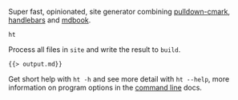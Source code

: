 Super fast, opinionated, site generator combining [pulldown-cmark][], [handlebars][] and [mdbook][].

```
ht
```

Process all files in `site` and write the result to `build`.

```
{{> output.md}}
```

Get short help with `ht -h` and see more detail with `ht --help`, more information on program options in the [command line][] docs.

[command line]: /docs/command-line/
[pulldown-cmark]: https://github.com/raphlinus/pulldown-cmark
[handlebars]: https://github.com/sunng87/handlebars-rust
[mdbook]: https://github.com/rust-lang/mdBook
